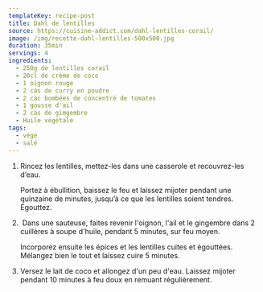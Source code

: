 ```yaml
---
templateKey: recipe-post
title: Dahl de lentilles
source: https://cuisine-addict.com/dahl-lentilles-corail/
image: /img/recette-dahl-lentilles-500x500.jpg
duration: 35min
servings: 4
ingredients:
  - 250g de lentilles corail
  - 20cl de crème de coco
  - 1 oignon rouge
  - 2 càs de curry en poudre
  - 2 càc bombées de concentré de tomates
  - 1 gousse d'ail
  - 2 càs de gimgembre
  - Huile végétale
tags:
  - végé
  - salé
---
```

1. Rincez les lentilles, mettez-les dans une casserole et recouvrez-les d’eau.

   Portez à ébullition, baissez le feu et laissez mijoter pendant une quinzaine de minutes, jusqu’à ce que les lentilles soient tendres. Égouttez. 
2.  Dans une sauteuse, faites revenir l'oignon, l'ail et le gingembre dans 2 cuillères à soupe d'huile, pendant 5 minutes, sur feu moyen.

   Incorporez ensuite les épices et les lentilles cuites et égouttées. Mélangez bien le tout et laissez cuire 5 minutes.
3. Versez le lait de coco et allongez d'un peu d'eau. Laissez mijoter pendant 10 minutes à feu doux en remuant régulièrement.